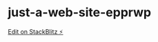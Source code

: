 # just-a-web-site-epprwp

[Edit on StackBlitz ⚡️](https://stackblitz.com/edit/just-a-web-site-epprwp)